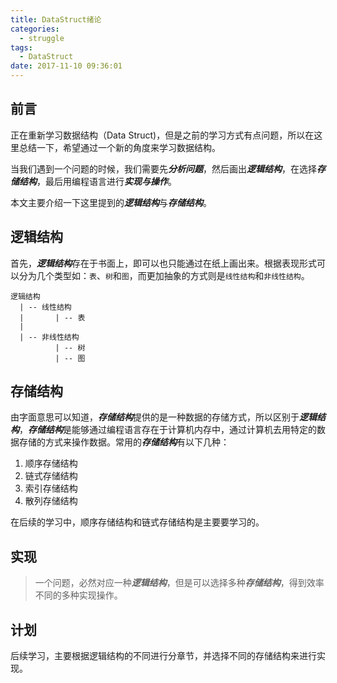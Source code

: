 ```yaml
---
title: DataStruct绪论
categories:
  - struggle
tags:
  - DataStruct
date: 2017-11-10 09:36:01
---
```


## 前言

正在重新学习数据结构（Data Struct)，但是之前的学习方式有点问题，所以在这里总结一下，希望通过一个新的角度来学习数据结构。

当我们遇到一个问题的时候，我们需要先***分析问题***，然后画出***逻辑结构***，在选择***存储结构***，最后用编程语言进行***实现与操作***。

本文主要介绍一下这里提到的***逻辑结构***与***存储结构***。

<!-- more -->

## 逻辑结构

首先，***逻辑结构***存在于书面上，即可以也只能通过在纸上画出来。根据表现形式可以分为几个类型如：`表`、`树`和`图`，而更加抽象的方式则是`线性结构`和`非线性结构`。

```
逻辑结构
  | -- 线性结构
  |       | -- 表
  |
  | -- 非线性结构
          | -- 树
          | -- 图
```

## 存储结构

由字面意思可以知道，***存储结构***提供的是一种数据的存储方式，所以区别于***逻辑结构***，***存储结构***是能够通过编程语言存在于计算机内存中，通过计算机去用特定的数据存储的方式来操作数据。常用的***存储结构***有以下几种：

1. 顺序存储结构
2. 链式存储结构
3. 索引存储结构
4. 散列存储结构

在后续的学习中，顺序存储结构和链式存储结构是主要要学习的。

## 实现

> 一个问题，必然对应一种***逻辑结构***，但是可以选择多种***存储结构***，得到效率不同的多种实现操作。

## 计划

后续学习，主要根据逻辑结构的不同进行分章节，并选择不同的存储结构来进行实现。